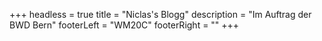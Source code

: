 +++
headless = true
title = "Niclas's Blogg"
description = "Im Auftrag der BWD Bern"
footerLeft = "W﻿M20C"
footerRight = ""
+++

